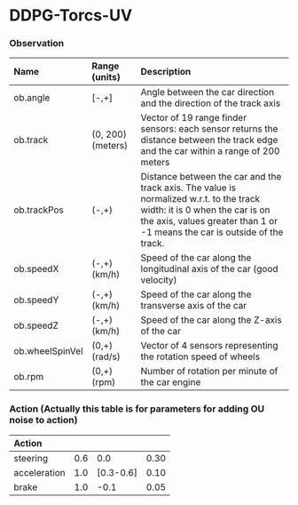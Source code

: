 # DDPG-Torcs-UV
### Observation
<table>
  <thead>
    <tr>
      <th style="text-align: left">Name</th>
      <th style="text-align: left">Range (units)</th>
      <th style="text-align: left">Description</th>
    </tr>
  </thead>
  <tbody>
    <tr>
      <td style="text-align: left">ob.angle</td>
      <td style="text-align: left">[-<script type="math/tex">\pi</script>,+<script type="math/tex">\pi</script>]</td>
      <td style="text-align: left">Angle between the car direction and the direction of the track axis</td>
    </tr>
    <tr>
      <td style="text-align: left">ob.track</td>
      <td style="text-align: left">(0, 200)(meters)</td>
      <td style="text-align: left">Vector of 19 range finder sensors: each sensor returns the distance between the track edge and the car within a range of 200 meters</td>
    </tr>
    <tr>
      <td style="text-align: left">ob.trackPos</td>
      <td style="text-align: left">(-<script type="math/tex">\infty</script>,+<script type="math/tex">\infty</script>)</td>
      <td style="text-align: left">Distance between the car and the track axis. The value is normalized w.r.t. to the track width: it is 0 when the car is on the axis, values greater than 1 or -1 means the car is outside of the track.</td>
    </tr>
    <tr>
      <td style="text-align: left">ob.speedX</td>
      <td style="text-align: left">(-<script type="math/tex">\infty</script>,+<script type="math/tex">\infty</script>)(km/h)</td>
      <td style="text-align: left">Speed of the car along the longitudinal axis of the car (good velocity)</td>
    </tr>
    <tr>
      <td style="text-align: left">ob.speedY</td>
      <td style="text-align: left">(-<script type="math/tex">\infty</script>,+<script type="math/tex">\infty</script>)(km/h)</td>
      <td style="text-align: left">Speed of the car along the transverse axis of the car</td>
    </tr>
    <tr>
      <td style="text-align: left">ob.speedZ</td>
      <td style="text-align: left">(-<script type="math/tex">\infty</script>,+<script type="math/tex">\infty</script>)(km/h)</td>
      <td style="text-align: left">Speed of the car along the Z-axis of the car</td>
    </tr>
    <tr>
      <td style="text-align: left">ob.wheelSpinVel</td>
      <td style="text-align: left">(0,+<script type="math/tex">\infty</script>)(rad/s)</td>
      <td style="text-align: left">Vector of 4 sensors representing the rotation speed of wheels</td>
    </tr>
    <tr>
      <td style="text-align: left">ob.rpm</td>
      <td style="text-align: left">(0,+<script type="math/tex">\infty</script>)(rpm)</td>
      <td style="text-align: left">Number of rotation per minute of the car engine</td>
    </tr>
  </tbody>
</table>




### Action (Actually this table is for parameters for adding OU noise to action)
<table>
  <thead>
    <tr>
      <th style="text-align: left">Action</th>
      <th style="text-align: left"><script type="math/tex">\theta</script></th>
      <th style="text-align: left"><script type="math/tex">\mu</script></th>
      <th style="text-align: left"><script type="math/tex">\sigma</script></th>
    </tr>
  </thead>
  <tbody>
    <tr>
      <td style="text-align: left">steering</td>
      <td style="text-align: left">0.6</td>
      <td style="text-align: left">0.0</td>
      <td style="text-align: left">0.30</td>
    </tr>
    <tr>
      <td style="text-align: left">acceleration</td>
      <td style="text-align: left">1.0</td>
      <td style="text-align: left">[0.3-0.6]</td>
      <td style="text-align: left">0.10</td>
    </tr>
    <tr>
      <td style="text-align: left">brake</td>
      <td style="text-align: left">1.0</td>
      <td style="text-align: left">-0.1</td>
      <td style="text-align: left">0.05</td>
    </tr>
  </tbody>
</table>

